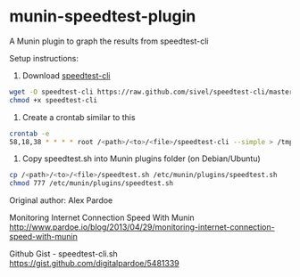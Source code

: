 # munin-speedtest-plugin
A Munin plugin to graph the results from speedtest-cli

Setup instructions:

1. Download [speedtest-cli](https://github.com/sivel/speedtest-cli)

  ```bash
  wget -O speedtest-cli https://raw.github.com/sivel/speedtest-cli/master/speedtest_cli.py
  chmod +x speedtest-cli
  ```
1. Create a crontab similar to this

  ```bash
  crontab -e
  58,18,38 * * * * root /<path>/<to>/<file>/speedtest-cli --simple > /tmp/speedtest.out
  ```
1. Copy speedtest.sh into Munin plugins folder (on Debian/Ubuntu)

  ```bash
  cp /<path>/<to>/<file>/speedtest.sh /etc/munin/plugins/speedtest.sh
  chmod 777 /etc/munin/plugins/speedtest.sh
  ```

Original author: Alex Pardoe

Monitoring Internet Connection Speed With Munin<br>
http://www.pardoe.io/blog/2013/04/29/monitoring-internet-connection-speed-with-munin

Github Gist - speedtest-cli.sh<br>
https://gist.github.com/digitalpardoe/5481339
